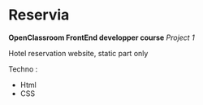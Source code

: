 # Reservia

**OpenClassroom FrontEnd developper course**
*Project 1*

Hotel reservation website, static part only

Techno :
* Html
* CSS
